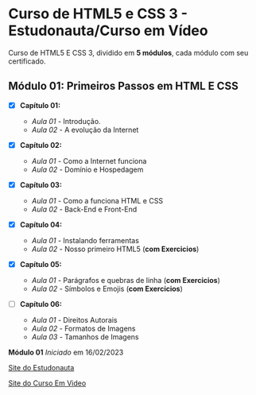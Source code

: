 # Curso de HTML5 e CSS 3 - Estudonauta/Curso em Vídeo

Curso de HTML5 E CSS 3, dividido em **5 módulos**, cada módulo com seu certificado.

## Módulo 01: Primeiros Passos em HTML E CSS

- [x] **Capítulo 01:** 
   * _Aula 01_ - Introdução.
   * _Aula 02_ - A evolução da Internet

- [x] **Capítulo 02:** 
   * _Aula 01_ - Como a Internet funciona
   * _Aula 02_ - Domínio e Hospedagem

- [x] **Capítulo 03:** 
   * _Aula 01_ - Como a funciona HTML e CSS
   * _Aula 02_ - Back-End e Front-End

- [x] **Capítulo 04:** 
   * _Aula 01_ - Instalando ferramentas
   * _Aula 02_ - Nosso primeiro HTML5 (**com Exercicios**)

- [x] **Capítulo 05:**
   * _Aula 01_ - Parágrafos e quebras de linha (**com Exercicios**)
   * _Aula 02_ - Símbolos e Emojis (**com Exercicios**)

- [ ] **Capítulo 06:**
   * _Aula 01_ - Direitos Autorais
   * _Aula 02_ - Formatos de Imagens
   * _Aula 03_ - Tamanhos de Imagens

**Módulo 01** _Iniciado_ em 16/02/2023

[Site do Estudonauta](https://www.estudonauta.com/)

[Site do Curso Em Video](https://www.cursoemvideo.com/)
